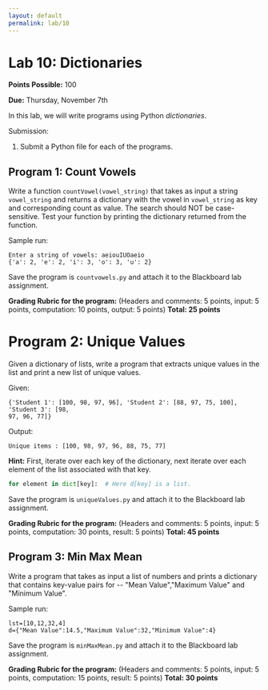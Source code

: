 ```yaml
---
layout: default
permalink: lab/10
---
```


# Lab 10: Dictionaries

__Points Possible:__ 100

__Due:__ Thursday, November 7th

In this lab, we will write programs using Python _dictionaries_.

Submission:
1.	Submit a Python file for each of the programs.


## Program 1: Count Vowels

Write a function `countVowel(vowel_string)` that takes as input a string `vowel_string` and returns a dictionary with the vowel in `vowel_string` as key and corresponding count as value. The search should NOT be case-sensitive. Test your function by printing the dictionary returned from the function.

Sample run:
```
Enter a string of vowels: aeiouIUOaeio
{'a': 2, 'e': 2, 'i': 3, 'o': 3, 'u': 2}
```

Save the program is `countvowels.py` and attach it to the Blackboard lab assignment.

**Grading Rubric for the program:**
(Headers and comments: 5 points, input: 5 points, computation: 10 points, output: 5 points)
**Total: 25 points**


# Program 2: Unique Values

Given a dictionary of lists, write a program that extracts unique values in the
list and print a new list of unique values.

Given:

```
{'Student 1': [100, 98, 97, 96], 'Student 2': [88, 97, 75, 100], 'Student 3': [98,
97, 96, 77]}
```

Output: 

```
Unique items : [100, 98, 97, 96, 88, 75, 77]
```

__Hint:__  First, iterate over each key of the dictionary, next iterate over each element of the list associated with that key.

```python
for element in dict[key]:  # Here d[key] is a list.
```

Save the program is `uniqueValues.py` and attach it to the Blackboard lab assignment.

**Grading Rubric for the program:**
(Headers and comments: 5 points, input: 5 points, computation: 30 points, result: 5 points)
**Total: 45 points**


## Program 3: Min Max Mean

Write a program that takes as input a list of numbers and prints a dictionary
that contains key-value pairs for -- "Mean Value","Maximum Value" and
"Minimum Value".

Sample run:
```
lst=[10,12,32,4]
d={"Mean Value":14.5,"Maximum Value":32,"Minimum Value":4}
```

Save the program is `minMaxMean.py` and attach it to the Blackboard lab assignment.

**Grading Rubric for the program:**
(Headers and comments: 5 points, input: 5 points, computation: 15 points, result: 5 points)
**Total: 30 points**
